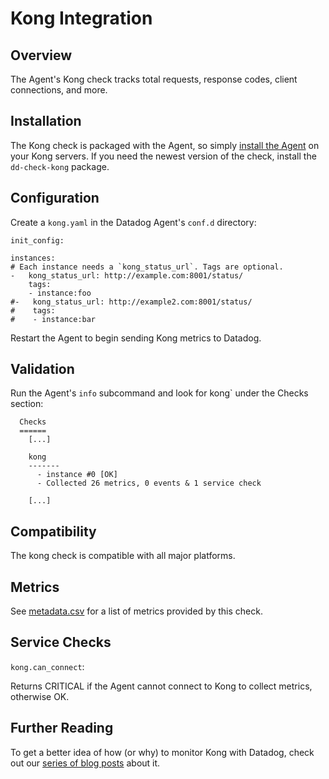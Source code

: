 # Kong Integration

## Overview

The Agent's Kong check tracks total requests, response codes, client connections, and more.

## Installation

The Kong check is packaged with the Agent, so simply [install the Agent](https://app.datadoghq.com/account/settings#agent) on your Kong servers. If you need the newest version of the check, install the `dd-check-kong` package.

## Configuration

Create a `kong.yaml` in the Datadog Agent's `conf.d` directory:

```
init_config:

instances:
# Each instance needs a `kong_status_url`. Tags are optional.
-   kong_status_url: http://example.com:8001/status/
    tags:
    - instance:foo
#-   kong_status_url: http://example2.com:8001/status/
#    tags:
#    - instance:bar
```

Restart the Agent to begin sending Kong metrics to Datadog.

## Validation

Run the Agent's `info` subcommand and look for kong` under the Checks section:

```
  Checks
  ======
    [...]

    kong
    -------
      - instance #0 [OK]
      - Collected 26 metrics, 0 events & 1 service check

    [...]
```

## Compatibility

The kong check is compatible with all major platforms.

## Metrics

See [metadata.csv](https://github.com/DataDog/integrations-core/blob/master/kong/metadata.csv) for a list of metrics provided by this check.

## Service Checks

`kong.can_connect`:

Returns CRITICAL if the Agent cannot connect to Kong to collect metrics, otherwise OK.

## Further Reading

To get a better idea of how (or why) to monitor Kong with Datadog, check out our [series of blog posts](https://www.datadoghq.com/blog/monitor-kong-datadog/) about it.
